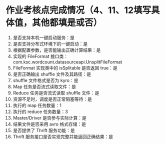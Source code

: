 # 作业考核点完成情况（4、11、12填写具体值，其他都填是或否）
1. 是否支持本机一键启动服务：是
2. 是否支持分布式环境下的一键启动：是
3. 根据配置参数，是否能输出正确计算结果：是
4. 实现的 FileFormat 接口类：com.ksc.wordcount.datasourceapi.UnsplitFileFormat
5. FileFormat 实现类中的 isSplitable 是否返回 true：是
6. 是否正确输出 shuffle 文件及其路径：是
7. shuffle 文件格式是否为 kyro：是
8. Map 任务是否流式读取文件：是
9. Reduce 任务是否流式读取 shuffle 文件：是
10. 资源不足时，调度是否正常阻塞等待：是
11. 执行的 map 任务数量：1
12. 执行的 reduce 任务数量：3
13. Master/Driver 是否参与实际计算：是
14. 结果文件是否采用 avro 格式存储：是
15. 是否提供了 Thrift 服务功能：是
16. Thrift 服务接口是否实现完整并能返回正确结果：是
